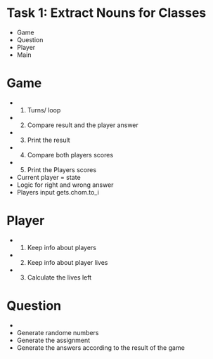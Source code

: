 # Task 1: Extract Nouns for Classes

- Game
- Question
- Player 
- Main

# Game 
- 1. Turns/ loop 
- 2. Compare result and the player answer 
- 3. Print the result
- 4. Compare both players scores
- 5. Print the Players scores 
- Current player = state
- Logic for right and wrong answer
- Players input gets.chom.to_i


# Player
- 1. Keep info about players
- 2. Keep info about player lives
- 3. Calculate the lives left

# Question 
- 
- Generate randome numbers
- Generate the assignment
- Generate the answers according to the result of the game


